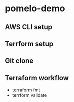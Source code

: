 # pomelo-demo

## AWS CLI setup

## Terrform setup

## Git clone

## Terraform workflow
* terraform fmt
* terrform validate
